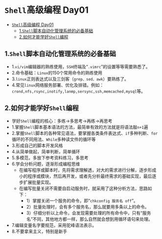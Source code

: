<!--
 * @Author: herhan
 * @Date: 2020-08-21 11:00:24
 * @LastEditTime: 2020-08-21 13:58:32
 * @LastEditors: Please set LastEditors
 * @Description: In User Settings Edit
 * @FilePath: \github\shell 编程实战（高级编程）\Day01.md
--> 
# `Shell`高级编程 Day01

<!-- TOC -->

- [`Shell`高级编程 Day01](#shell高级编程-day01)
  - [1.`Shell`脚本自动化管理系统的必备基础](#1shell脚本自动化管理系统的必备基础)
  - [2.如何才能学好`Shell`编程](#2如何才能学好shell编程)

<!-- /TOC -->

## 1.`Shell`脚本自动化管理系统的必备基础
* 1.`vi/vim`编辑器的熟练使用，`SSH`终端及“`.vimrc`”的设置等等需要熟悉了。
* 2.命令基础：`Linux`的150个常用命令的熟练使用
* 3.`linux`正则表达式以及三剑客（`grep、sed、awk`）要熟练了。
* 4.常见`linux`网络服务部署、优化及排错。例如：`crond,nfs,rsync,inotify,lanmp,sersync,ssh,memcached,mysql`等。

## 2.如何才能学好`Shell`编程
* 学好`Shell`编程的核心：多练->多思考->再练->再思考
* 1.掌握`Shell`脚本基本语法的方法，最简单有效的方法就是将语法敲`n+1`遍
* 2.掌握`Shell`脚本的各种常见语法，要掌握各类条件表达式、`if`多种判断、`for`循环的不同用法、`While`多种读文件的循环等
* 3.形成自己的脚本开发风格
* 4.从简单做起，简单判断，简单循环
* 5.多模范，多放下参考资料练习，多思考
* 6.学会分析问题，逐渐形成编程思维
  * 在编写程序或脚本时，先将需求理解透，对大的需求进行分解，逐步形成小的程序或模块，然后再开发，或者先分析最终需求的基础实现，最后逐步扩展批量实现。
  * 在编写批量关闭不需要自启动服务时，就采用了这种分析方法，思路如下：
    * 1）掌握关闭一个服务的命令，即“`chkconfig 服务名 off`”。
    * 2）批量处理时，会有多个服务名，那么就要用多条以上的命令。
    * 3）仔细分析以上命令，会发现需要处理的所有命令中，只有“服务名”不同，其他地方都一样，那么自然就会想到用循环语句来处理。
* 7.编辑变量名字要规范，采用驼峰语法表示。
* 8.不要拿来主义，特别是新手